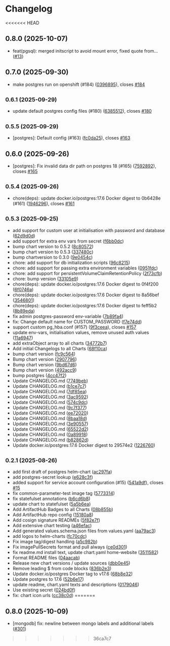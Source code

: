 # Changelog

<<<<<<< HEAD
## 0.8.0 (2025-10-07)

* feat(pgsql): merged initscript to avoid mount error, fixed quote from… ([#13](https://github.com/GitGuardian/gitguardian-helm-charts/pull/13))

## 0.7.0 (2025-09-30)

* make postgres run on openshift (#184) ([0396895](https://github.com/GitGuardian/gitguardian-helm-charts/commit/0396895)), closes [#184](https://github.com/GitGuardian/gitguardian-helm-charts/issues/184)

## <small>0.6.1 (2025-09-29)</small>

* update default postgres config files (#180) ([6385512](https://github.com/GitGuardian/gitguardian-helm-charts/commit/6385512)), closes [#180](https://github.com/GitGuardian/gitguardian-helm-charts/issues/180)

## <small>0.5.5 (2025-09-29)</small>

* [postgres]: Default config (#163) ([fc0da25](https://github.com/GitGuardian/gitguardian-helm-charts/commit/fc0da25)), closes [#163](https://github.com/GitGuardian/gitguardian-helm-charts/issues/163)

## 0.6.0 (2025-09-26)

* [postgres]: Fix invalid data dir path on postgres 18 (#165) ([7592892](https://github.com/GitGuardian/gitguardian-helm-charts/commit/7592892)), closes [#165](https://github.com/GitGuardian/gitguardian-helm-charts/issues/165)

## <small>0.5.4 (2025-09-26)</small>

* chore(deps): update docker.io/postgres:17.6 Docker digest to 0b6428e (#161) ([1946296](https://github.com/GitGuardian/gitguardian-helm-charts/commit/1946296)), closes [#161](https://github.com/GitGuardian/gitguardian-helm-charts/issues/161)

## <small>0.5.3 (2025-09-25)</small>

* add support for custom user at initialisation with password and database ([62d9d0d](https://github.com/GitGuardian/gitguardian-helm-charts/commit/62d9d0d))
* add support for extra env vars from secret ([f6bb0dc](https://github.com/GitGuardian/gitguardian-helm-charts/commit/f6bb0dc))
* bump chart version to 0.5.2 ([8c80572](https://github.com/GitGuardian/gitguardian-helm-charts/commit/8c80572))
* bump chart version to 0.5.3 ([337480c](https://github.com/GitGuardian/gitguardian-helm-charts/commit/337480c))
* bump chartversion to 0.3.0 ([9e0454c](https://github.com/GitGuardian/gitguardian-helm-charts/commit/9e0454c))
* chore: add support for db initialization scripts ([96c8215](https://github.com/GitGuardian/gitguardian-helm-charts/commit/96c8215))
* chore: add support for passing extra environment variables ([0951fdc](https://github.com/GitGuardian/gitguardian-helm-charts/commit/0951fdc))
* chore: add support for persistentVolumeClaimRetentionPolicy ([2f73cfb](https://github.com/GitGuardian/gitguardian-helm-charts/commit/2f73cfb))
* chore: bump version ([33105e9](https://github.com/GitGuardian/gitguardian-helm-charts/commit/33105e9))
* chore(deps): update docker.io/postgres:17.6 Docker digest to 0f4f200 ([6f0746a](https://github.com/GitGuardian/gitguardian-helm-charts/commit/6f0746a))
* chore(deps): update docker.io/postgres:17.6 Docker digest to 8a56bef ([3546801](https://github.com/GitGuardian/gitguardian-helm-charts/commit/3546801))
* chore(deps): update docker.io/postgres:17.6 Docker digest to feff5b2 ([8b89eda](https://github.com/GitGuardian/gitguardian-helm-charts/commit/8b89eda))
* fix admin postgres-password env-variable ([7b89fa4](https://github.com/GitGuardian/gitguardian-helm-charts/commit/7b89fa4))
* fix: Change default name for CUSTOM_PASSWORD ([f7e74dd](https://github.com/GitGuardian/gitguardian-helm-charts/commit/f7e74dd))
* support custom pg_hba.conf (#157) ([9f3ceea](https://github.com/GitGuardian/gitguardian-helm-charts/commit/9f3ceea)), closes [#157](https://github.com/GitGuardian/gitguardian-helm-charts/issues/157)
* update env-vars, initialisation values, remove unused auth values ([11a6947](https://github.com/GitGuardian/gitguardian-helm-charts/commit/11a6947))
* add extraObject array to all charts ([34772b7](https://github.com/GitGuardian/gitguardian-helm-charts/commit/34772b7))
* Add initial Changelogs to all Charts ([68f10ca](https://github.com/GitGuardian/gitguardian-helm-charts/commit/68f10ca))
* bump chart version ([fc9c564](https://github.com/GitGuardian/gitguardian-helm-charts/commit/fc9c564))
* Bump chart version ([2907796](https://github.com/GitGuardian/gitguardian-helm-charts/commit/2907796))
* Bump chart version ([9bd67d6](https://github.com/GitGuardian/gitguardian-helm-charts/commit/9bd67d6))
* Bump chart version ([492acc9](https://github.com/GitGuardian/gitguardian-helm-charts/commit/492acc9))
* bump postgres ([4cc47f2](https://github.com/GitGuardian/gitguardian-helm-charts/commit/4cc47f2))
* Update CHANGELOG.md ([7749beb](https://github.com/GitGuardian/gitguardian-helm-charts/commit/7749beb))
* Update CHANGELOG.md ([b1ce7c7](https://github.com/GitGuardian/gitguardian-helm-charts/commit/b1ce7c7))
* Update CHANGELOG.md ([7df85ea](https://github.com/GitGuardian/gitguardian-helm-charts/commit/7df85ea))
* Update CHANGELOG.md ([3ac9592](https://github.com/GitGuardian/gitguardian-helm-charts/commit/3ac9592))
* Update CHANGELOG.md ([574c9dc](https://github.com/GitGuardian/gitguardian-helm-charts/commit/574c9dc))
* Update CHANGELOG.md ([9c7f377](https://github.com/GitGuardian/gitguardian-helm-charts/commit/9c7f377))
* Update CHANGELOG.md ([ee72020](https://github.com/GitGuardian/gitguardian-helm-charts/commit/ee72020))
* Update CHANGELOG.md ([8baa18d](https://github.com/GitGuardian/gitguardian-helm-charts/commit/8baa18d))
* Update CHANGELOG.md ([3e90557](https://github.com/GitGuardian/gitguardian-helm-charts/commit/3e90557))
* Update CHANGELOG.md ([65522d2](https://github.com/GitGuardian/gitguardian-helm-charts/commit/65522d2))
* Update CHANGELOG.md ([0a89918](https://github.com/GitGuardian/gitguardian-helm-charts/commit/0a89918))
* Update CHANGELOG.md ([b82862d](https://github.com/GitGuardian/gitguardian-helm-charts/commit/b82862d))
* Update docker.io/postgres:17.6 Docker digest to 29574e2 ([1226760](https://github.com/GitGuardian/gitguardian-helm-charts/commit/1226760))

## <small>0.2.1 (2025-08-26)</small>

* add first draft of postgres helm-chart ([ac297fa](https://github.com/GitGuardian/gitguardian-helm-charts/commit/ac297fa))
* add postgres-secret lookup ([e628c3f](https://github.com/GitGuardian/gitguardian-helm-charts/commit/e628c3f))
* added support for service account configuration (#15) ([541a9df](https://github.com/GitGuardian/gitguardian-helm-charts/commit/541a9df)), closes [#15](https://github.com/GitGuardian/gitguardian-helm-charts/issues/15)
* fix common-parameter-test image tag ([5773314](https://github.com/GitGuardian/gitguardian-helm-charts/commit/5773314))
* fix statefulset annotations ([b6cd6b8](https://github.com/GitGuardian/gitguardian-helm-charts/commit/b6cd6b8))
* update chart to statefulset ([5a5b6ea](https://github.com/GitGuardian/gitguardian-helm-charts/commit/5a5b6ea))
* Add ArtifactHub Badges to all Charts ([08b855b](https://github.com/GitGuardian/gitguardian-helm-charts/commit/08b855b))
* Add ArtifactHub repo config ([15180a8](https://github.com/GitGuardian/gitguardian-helm-charts/commit/15180a8))
* Add cosign signature READMEs ([5f82e7f](https://github.com/GitGuardian/gitguardian-helm-charts/commit/5f82e7f))
* Add extensive chart testing ([a46efac](https://github.com/GitGuardian/gitguardian-helm-charts/commit/a46efac))
* Add generated values.schema.json files from values.yaml ([aa79ac3](https://github.com/GitGuardian/gitguardian-helm-charts/commit/aa79ac3))
* add logos to helm-charts ([fc70cdc](https://github.com/GitGuardian/gitguardian-helm-charts/commit/fc70cdc))
* Fix image tag/digest handling ([a5c982b](https://github.com/GitGuardian/gitguardian-helm-charts/commit/a5c982b))
* Fix imagePullSecrets format and pull always ([ce0d301](https://github.com/GitGuardian/gitguardian-helm-charts/commit/ce0d301))
* fix readme.md install text, update chart.yaml home-website ([3511582](https://github.com/GitGuardian/gitguardian-helm-charts/commit/3511582))
* Format README files ([04aacab](https://github.com/GitGuardian/gitguardian-helm-charts/commit/04aacab))
* Release new chart versions / update sources ([dbb0e45](https://github.com/GitGuardian/gitguardian-helm-charts/commit/dbb0e45))
* Remove leading $ from code blocks ([836b2e3](https://github.com/GitGuardian/gitguardian-helm-charts/commit/836b2e3))
* Update docker.io/postgres Docker tag to v17.6 ([68b8e32](https://github.com/GitGuardian/gitguardian-helm-charts/commit/68b8e32))
* Update postgres to 17.6 ([52b6e17](https://github.com/GitGuardian/gitguardian-helm-charts/commit/52b6e17))
* update readme, chart.yaml texts and descriptions ([0179046](https://github.com/GitGuardian/gitguardian-helm-charts/commit/0179046))
* Use existing secret ([024bd0f](https://github.com/GitGuardian/gitguardian-helm-charts/commit/024bd0f))
* fix: chart icon urls ([cc38c0d](https://github.com/GitGuardian/gitguardian-helm-charts/commit/cc38c0d))
=======
## 0.8.0 (2025-10-09)

* [mongodb] fix: newline between mongo labels and additional labels ([#301](https://github.com/CloudPirates-io/helm-charts/pull/301))
>>>>>>> 36ca7c7
